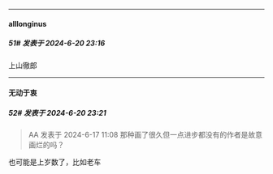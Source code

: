 ﻿
*****

####  alllonginus  
##### 51#       发表于 2024-6-20 23:16

上山徹郎


*****

####  无动于衷  
##### 52#       发表于 2024-6-20 23:21

<blockquote>АA 发表于 2024-6-17 11:08
那种画了很久但一点进步都没有的作者是故意画烂的吗？</blockquote>
也可能是上岁数了，比如老车

